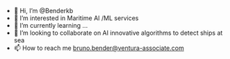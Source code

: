 - 👋 Hi, I’m @Benderkb
- 👀 I’m interested in Maritime AI /ML services
- 🌱 I’m currently learning ...
- 💞️ I’m looking to collaborate on AI innovative algorithms to detect ships at sea
- 📫 How to reach me bruno.bender@ventura-associate.com

<!---
Benderkb/Benderkb is a ✨ special ✨ repository because its `README.md` (this file) appears on your GitHub profile.
You can click the Preview link to take a look at your changes.
--->
